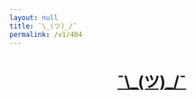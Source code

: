 ```yaml
---
layout: null
title: ¯\_(ツ)_/¯
permalink: /v1/404
---
```


<h1 align="center">
  <a href="/">¯\_(ツ)_/¯</a>
</h1>
